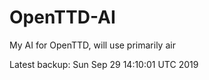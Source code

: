 # OpenTTD-AI
My AI for OpenTTD, will use primarily air

Latest backup: Sun Sep 29 14:10:01 UTC 2019
